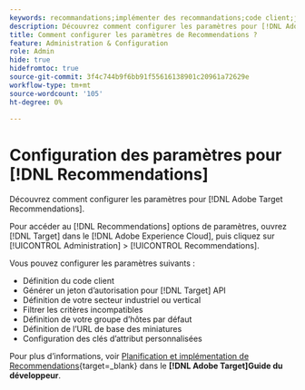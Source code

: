 ```yaml
---
keywords: recommandations;implémenter des recommandations;code client;jeton d’authentification;secteur industriel vertical;mode de filtrage incompatible;groupe d’hôtes par défaut;base de miniatures;générer un jeton d’authentification;jeton d’authentification;
description: Découvrez comment configurer les paramètres pour [!DNL Adobe Target Recommendations].
title: Comment configurer les paramètres de Recommendations ?
feature: Administration & Configuration
role: Admin
hide: true
hidefromtoc: true
source-git-commit: 3f4c744b9f6bb91f55616138901c20961a72629e
workflow-type: tm+mt
source-wordcount: '105'
ht-degree: 0%

---
```


# Configuration des paramètres pour [!DNL Recommendations]

Découvrez comment configurer les paramètres pour [!DNL Adobe Target Recommendations].

Pour accéder au [!DNL Recommendations] options de paramètres, ouvrez [!DNL Target] dans le [!DNL Adobe Experience Cloud], puis cliquez sur [!UICONTROL Administration] > [!UICONTROL Recommendations].

Vous pouvez configurer les paramètres suivants :

* Définition du code client
* Générer un jeton d’autorisation pour [!DNL Target] API
* Définition de votre secteur industriel ou vertical
* Filtrer les critères incompatibles
* Définition de votre groupe d’hôtes par défaut
* Définition de l’URL de base des miniatures
* Configuration des clés d’attribut personnalisées

Pour plus d’informations, voir [Planification et implémentation de Recommendations](https://experienceleague.adobe.com/en/docs/target-dev/developer/recommendations-beta){target=_blank} dans le **[!DNL Adobe Target]Guide du développeur**.

